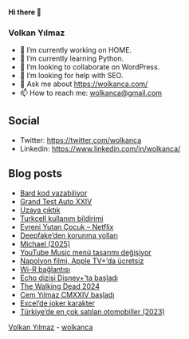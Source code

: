 #### Hi there 👋

### Volkan Yılmaz

- 🔭 I’m currently working on HOME.
- 🌱 I’m currently learning Python.
- 👯 I’m looking to collaborate on WordPress.
- 🤔 I’m looking for help with SEO.
- 💬 Ask me about https://wolkanca.com/
- 📫 How to reach me: wolkanca@gmail.com

## Social
- Twitter: https://twitter.com/wolkanca
- Linkedin: https://www.linkedin.com/in/wolkanca/



## Blog posts
<!-- BLOG-POST-LIST:START -->
- [Bard kod yazabiliyor](https://wolkanca.com/bard-kod-yazabiliyor/)
- [Grand Test Auto XXIV](https://wolkanca.com/grand-test-auto-xxiv/)
- [Uzaya çıktık](https://wolkanca.com/uzaya-ciktik/)
- [Turkcell kullanım bildirimi](https://wolkanca.com/turkcell-kullanim-bildirimi/)
- [Evreni Yutan Çocuk – Netflix](https://wolkanca.com/evreni-yutan-cocuk-netflix/)
- [Deepfake’den korunma yolları](https://wolkanca.com/deepfakeden-korunma-yollari/)
- [Michael &lpar;2025&rpar;](https://wolkanca.com/michael-2025/)
- [YouTube Music menü tasarımı değişiyor](https://wolkanca.com/youtube-music-menu-tasarimi-degisiyor/)
- [Napolyon filmi, Apple TV+’da ücretsiz](https://wolkanca.com/napolyon-filmi-apple-tvda-ucretsiz/)
- [Wi-R bağlantısı](https://wolkanca.com/wi-r-baglantisi/)
- [Echo dizisi Disney+’ta başladı](https://wolkanca.com/echo-dizisi-disneyta-basladi/)
- [The Walking Dead 2024](https://wolkanca.com/the-walking-dead-2024/)
- [Cem Yılmaz CMXXIV başladı](https://wolkanca.com/cem-yilmaz-cmxxiv-basladi/)
- [Excel’de joker karakter](https://wolkanca.com/excelde-joker-karakter/)
- [Türkiye’de en çok satılan otomobiller &lpar;2023&rpar;](https://wolkanca.com/turkiyede-en-cok-satilan-otomobiller-2023/)
<!-- BLOG-POST-LIST:END -->


[Volkan Yılmaz](https://volkanyilmaz.com.tr/) - [wolkanca](https://wolkanca.com/)
